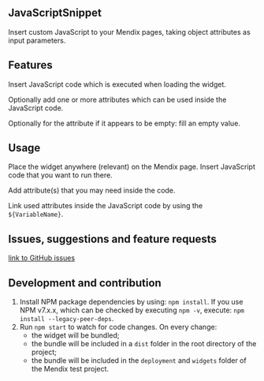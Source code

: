 ## JavaScriptSnippet

Insert custom JavaScript to your Mendix pages, taking object attributes as input parameters.

## Features

Insert JavaScript code which is executed when loading the widget.

Optionally add one or more attributes which can be used inside the JavaScript code.

Optionally for the attribute if it appears to be empty: fill an empty value.

## Usage

Place the widget anywhere (relevant) on the Mendix page. Insert JavaScript code that you want to run there.

Add attribute(s) that you may need inside the code.

Link used attributes inside the JavaScript code by using the `${VariableName}`.

## Issues, suggestions and feature requests

[link to GitHub issues](https://github.com/mrgroen/JavaScript-Snippet/issues)

## Development and contribution

1. Install NPM package dependencies by using: `npm install`. If you use NPM v7.x.x, which can be checked by executing
   `npm -v`, execute: `npm install --legacy-peer-deps`.
1. Run `npm start` to watch for code changes. On every change:
    - the widget will be bundled;
    - the bundle will be included in a `dist` folder in the root directory of the project;
    - the bundle will be included in the `deployment` and `widgets` folder of the Mendix test project.
